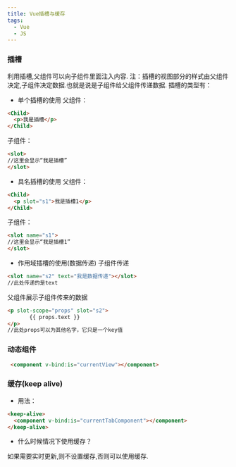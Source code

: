 ```yaml
---
title: Vue插槽与缓存
tags:
  - Vue
  - JS
---
```


### 插槽
  利用插槽,父组件可以向子组件里面注入内容.
  注：插槽的视图部分的样式由父组件决定,子组件决定数据.也就是说是子组件给父组件传递数据.
  插槽的类型有：
  - 单个插槽的使用
  父组件：
  ``` HTML
  <Child>
    <p>我是插槽</p>
  </Child>
  ```
  <!-- more -->
  子组件：
  ``` HTML
  <slot>
  //这里会显示“我是插槽”
  </slot>
  ```

  - 具名插槽的使用
  父组件：
  ``` HTML
  <Child>
    <p slot="s1">我是插槽1</p>
  </Child>
  ```
  子组件：
  ``` HTML
  <slot name="s1">
  //这里会显示“我是插槽1”
  </slot>
  ```
  - 作用域插槽的使用(数据传递)
  子组件传递
  ``` HTML
  <slot name="s2" text="我是数据传递"></slot>
  //此处传递的是text
  ```
  父组件展示子组件传来的数据
  ``` HTML
  <p slot-scope="props" slot="s2">
         {{ props.text }}
  </p>
  //此处props可以为其他名字，它只是一个key值
  ```

### 动态组件
  ``` HTML
   <component v-bind:is="currentView"></component>
  ```
### 缓存(keep alive)
  - 用法：
  ``` HTML
  <keep-alive>
    <component v-bind:is="currentTabComponent"></component>
  </keep-alive>
  ```
  - 什么时候情况下使用缓存？   

  如果需要实时更新,则不设置缓存,否则可以使用缓存.
